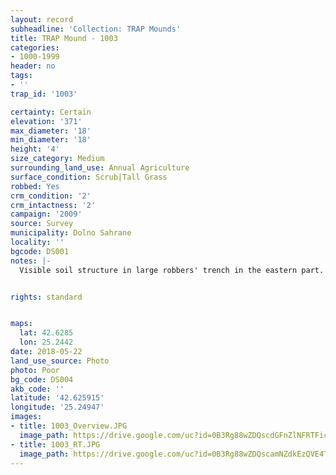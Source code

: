 ```yaml
---
layout: record
subheadline: 'Collection: TRAP Mounds'
title: TRAP Mound - 1003
categories:
- 1000-1999
header: no
tags:
- ''
trap_id: '1003'

certainty: Certain
elevation: '371'
max_diameter: '18'
min_diameter: '18'
height: '4'
size_category: Medium
surrounding_land_use: Annual Agriculture
surface_condition: Scrub|Tall Grass
robbed: Yes
crm_condition: '2'
crm_intactness: '2'
campaign: '2009'
source: Survey
municipality: Dolno Sahrane
locality: ''
bgcode: DS001
notes: |-
  Visible soil structure in large robbers' trench in the eastern part.


rights: standard


maps:
  lat: 42.6285
  lon: 25.2442
date: 2018-05-22
land_use_source: Photo
photo: Poor
bg_code: DS004
akb_code: ''
latitude: '42.625915'
longitude: '25.24947'
images:
- title: 1003_Overview.JPG
  image_path: https://drive.google.com/uc?id=0B3Rg88wZDQscdGFnZlNFRTFicGs
- title: 1003_RT.JPG
  image_path: https://drive.google.com/uc?id=0B3Rg88wZDQscamNZdkEzQVE4TzA
---
```

